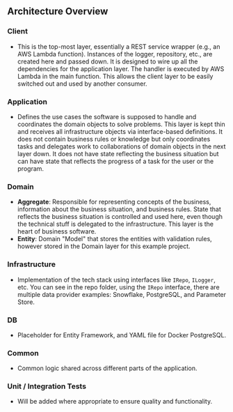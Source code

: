 ## Architecture Overview

### Client
- This is the top-most layer, essentially a REST service wrapper (e.g., an AWS Lambda function). Instances of the logger, repository, etc., are created here and passed down. It is designed to wire up all the dependencies for the application layer. The handler is executed by AWS Lambda in the main function. This allows the client layer to be easily switched out and used by another consumer.

### Application
- Defines the use cases the software is supposed to handle and coordinates the domain objects to solve problems. This layer is kept thin and receives all infrastructure objects via interface-based definitions. It does not contain business rules or knowledge but only coordinates tasks and delegates work to collaborations of domain objects in the next layer down. It does not have state reflecting the business situation but can have state that reflects the progress of a task for the user or the program.

### Domain
- **Aggregate**: Responsible for representing concepts of the business, information about the business situation, and business rules. State that reflects the business situation is controlled and used here, even though the technical stuff is delegated to the infrastructure. This layer is the heart of business software.
- **Entity**: Domain "Model" that stores the entities with validation rules, however stored in the Domain layer for this example project.

### Infrastructure
- Implementation of the tech stack using interfaces like `IRepo`, `ILogger`, etc. You can see in the repo folder, using the `IRepo` interface, there are multiple data provider examples: Snowflake, PostgreSQL, and Parameter Store.

### DB
- Placeholder for Entity Framework, and YAML file for Docker PostgreSQL.

### Common
- Common logic shared across different parts of the application.

### Unit / Integration Tests
- Will be added where appropriate to ensure quality and functionality.

